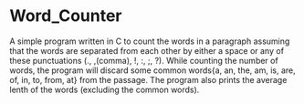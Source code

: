 # Word_Counter
A simple program written in C to count the words in a paragraph assuming that the words are separated from each other by either a space or any of these punctuations (., ,(comma), !, :, ;, ?). While counting the number of words, the program will discard some common words{a, an, the, am, is, are, of, in, to, from, at} from the passage.
The program also prints the average lenth of the words (excluding the common words).
